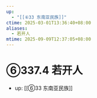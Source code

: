 ```yaml
---
up:
  - "[[⑥33 东南亚民族]]"
ctime: 2025-03-01T13:36:40+08:00
aliases:
  - 若开人
mtime: 2025-09-09T12:37:05+08:00
---
```


# ⑥337.4 若开人

- up: [[⑥33 东南亚民族]]
